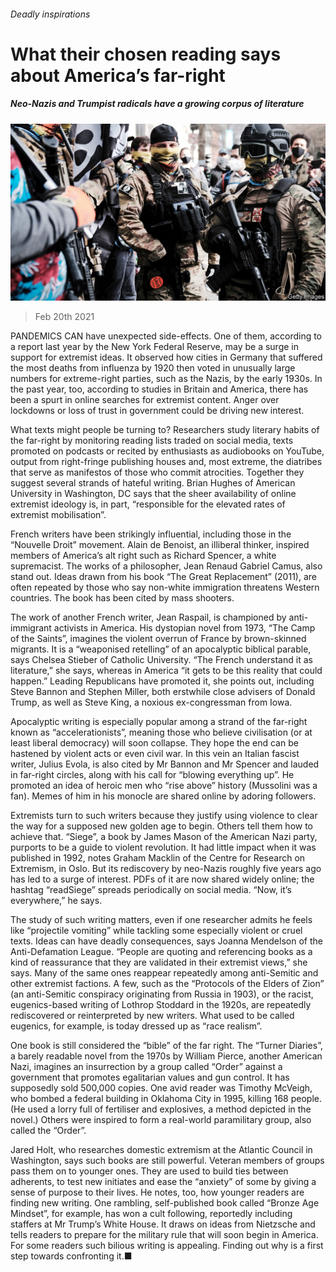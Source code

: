 ###### Deadly inspirations

# What their chosen reading says about America’s far-right 

##### Neo-Nazis and Trumpist radicals have a growing corpus of literature 

![image](images/20210220_USP008_0.jpg) 

> Feb 20th 2021 


PANDEMICS CAN have unexpected side-effects. One of them, according to a report last year by the New York Federal Reserve, may be a surge in support for extremist ideas. It observed how cities in Germany that suffered the most deaths from influenza by 1920 then voted in unusually large numbers for extreme-right parties, such as the Nazis, by the early 1930s. In the past year, too, according to studies in Britain and America, there has been a spurt in online searches for extremist content. Anger over lockdowns or loss of trust in government could be driving new interest.


What texts might people be turning to? Researchers study literary habits of the far-right by monitoring reading lists traded on social media, texts promoted on podcasts or recited by enthusiasts as audiobooks on YouTube, output from right-fringe publishing houses and, most extreme, the diatribes that serve as manifestos of those who commit atrocities. Together they suggest several strands of hateful writing. Brian Hughes of American University in Washington, DC says that the sheer availability of online extremist ideology is, in part, “responsible for the elevated rates of extremist mobilisation”.



French writers have been strikingly influential, including those in the “Nouvelle Droit” movement. Alain de Benoist, an illiberal thinker, inspired members of America’s alt right such as Richard Spencer, a white supremacist. The works of a philosopher, Jean Renaud Gabriel Camus, also stand out. Ideas drawn from his book “The Great Replacement” (2011), are often repeated by those who say non-white immigration threatens Western countries. The book has been cited by mass shooters.


The work of another French writer, Jean Raspail, is championed by anti-immigrant activists in America. His dystopian novel from 1973, “The Camp of the Saints”, imagines the violent overrun of France by brown-skinned migrants. It is a “weaponised retelling” of an apocalyptic biblical parable, says Chelsea Stieber of Catholic University. “The French understand it as literature,” she says, whereas in America “it gets to be this reality that could happen.” Leading Republicans have promoted it, she points out, including Steve Bannon and Stephen Miller, both erstwhile close advisers of Donald Trump, as well as Steve King, a noxious ex-congressman from Iowa.


Apocalyptic writing is especially popular among a strand of the far-right known as “accelerationists”, meaning those who believe civilisation (or at least liberal democracy) will soon collapse. They hope the end can be hastened by violent acts or even civil war. In this vein an Italian fascist writer, Julius Evola, is also cited by Mr Bannon and Mr Spencer and lauded in far-right circles, along with his call for “blowing everything up”. He promoted an idea of heroic men who “rise above” history (Mussolini was a fan). Memes of him in his monocle are shared online by adoring followers.


Extremists turn to such writers because they justify using violence to clear the way for a supposed new golden age to begin. Others tell them how to achieve that. “Siege”, a book by James Mason of the American Nazi party, purports to be a guide to violent revolution. It had little impact when it was published in 1992, notes Graham Macklin of the Centre for Research on Extremism, in Oslo. But its rediscovery by neo-Nazis roughly five years ago has led to a surge of interest. PDFs of it are now shared widely online; the hashtag “readSiege” spreads periodically on social media. “Now, it’s everywhere,” he says.


The study of such writing matters, even if one researcher admits he feels like “projectile vomiting” while tackling some especially violent or cruel texts. Ideas can have deadly consequences, says Joanna Mendelson of the Anti-Defamation League. “People are quoting and referencing books as a kind of reassurance that they are validated in their extremist views,” she says. Many of the same ones reappear repeatedly among anti-Semitic and other extremist factions. A few, such as the “Protocols of the Elders of Zion” (an anti-Semitic conspiracy originating from Russia in 1903), or the racist, eugenics-based writing of Lothrop Stoddard in the 1920s, are repeatedly rediscovered or reinterpreted by new writers. What used to be called eugenics, for example, is today dressed up as “race realism”.


One book is still considered the “bible” of the far right. The “Turner Diaries”, a barely readable novel from the 1970s by William Pierce, another American Nazi, imagines an insurrection by a group called “Order” against a government that promotes egalitarian values and gun control. It has supposedly sold 500,000 copies. One avid reader was Timothy McVeigh, who bombed a federal building in Oklahoma City in 1995, killing 168 people. (He used a lorry full of fertiliser and explosives, a method depicted in the novel.) Others were inspired to form a real-world paramilitary group, also called the “Order”.


Jared Holt, who researches domestic extremism at the Atlantic Council in Washington, says such books are still powerful. Veteran members of groups pass them on to younger ones. They are used to build ties between adherents, to test new initiates and ease the “anxiety” of some by giving a sense of purpose to their lives. He notes, too, how younger readers are finding new writing. One rambling, self-published book called “Bronze Age Mindset”, for example, has won a cult following, reportedly including staffers at Mr Trump’s White House. It draws on ideas from Nietzsche and tells readers to prepare for the military rule that will soon begin in America. For some readers such bilious writing is appealing. Finding out why is a first step towards confronting it.■

